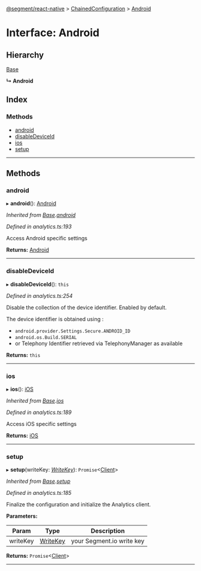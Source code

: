 [@segment/react-native](../README.md) > [ChainedConfiguration](../modules/analytics.chainedconfiguration.md) > [Android](../interfaces/analytics.chainedconfiguration.android.md)

# Interface: Android

## Hierarchy

 [Base](analytics.chainedconfiguration.base.md)

**↳ Android**

## Index

### Methods

* [android](analytics.chainedconfiguration.android.md#android)
* [disableDeviceId](analytics.chainedconfiguration.android.md#disabledeviceid)
* [ios](analytics.chainedconfiguration.android.md#ios)
* [setup](analytics.chainedconfiguration.android.md#setup)

---

## Methods

<a id="android"></a>

###  android

▸ **android**(): [Android](analytics.chainedconfiguration.android.md)

*Inherited from [Base](analytics.chainedconfiguration.base.md).[android](analytics.chainedconfiguration.base.md#android)*

*Defined in analytics.ts:193*

Access Android specific settings

**Returns:** [Android](analytics.chainedconfiguration.android.md)

___
<a id="disabledeviceid"></a>

###  disableDeviceId

▸ **disableDeviceId**(): `this`

*Defined in analytics.ts:254*

Disable the collection of the device identifier. Enabled by default.

The device identifier is obtained using :

*   `android.provider.Settings.Secure.ANDROID_ID`
*   `android.os.Build.SERIAL`
*   or Telephony Identifier retrieved via TelephonyManager as available

**Returns:** `this`

___
<a id="ios"></a>

###  ios

▸ **ios**(): [iOS](analytics.chainedconfiguration.ios.md)

*Inherited from [Base](analytics.chainedconfiguration.base.md).[ios](analytics.chainedconfiguration.base.md#ios)*

*Defined in analytics.ts:189*

Access iOS specific settings

**Returns:** [iOS](analytics.chainedconfiguration.ios.md)

___
<a id="setup"></a>

###  setup

▸ **setup**(writeKey: *[WriteKey](../#writekey)*): `Promise`<[Client](../classes/analytics.client.md)>

*Inherited from [Base](analytics.chainedconfiguration.base.md).[setup](analytics.chainedconfiguration.base.md#setup)*

*Defined in analytics.ts:185*

Finalize the configuration and initialize the Analytics client.

**Parameters:**

| Param | Type | Description |
| ------ | ------ | ------ |
| writeKey | [WriteKey](../#writekey) |  your Segment.io write key |

**Returns:** `Promise`<[Client](../classes/analytics.client.md)>

___

